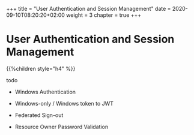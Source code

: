 +++
title = "User Authentication and Session Management"
date = 2020-09-10T08:20:20+02:00
weight = 3
chapter = true
+++

# User Authentication and Session Management

{{%children style="h4" %}}


todo

* Windows Authentication
* Windows-only / Windows token to JWT
* Federated Sign-out

* Resource Owner Password Validation
